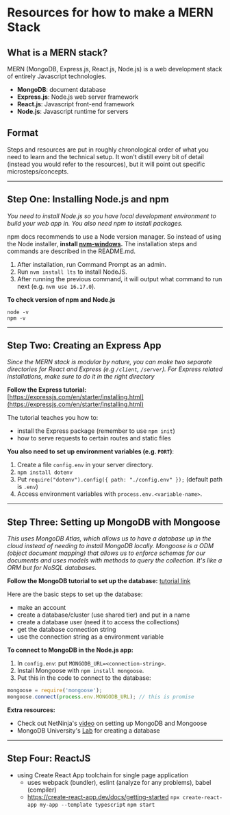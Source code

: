 # Resources for how to make a MERN Stack


## What is a MERN stack?

MERN (MongoDB, Express.js, React.js, Node.js) is a web development stack of entirely Javascript technologies. 
- **MongoDB**: document database
- **Express.js**: Node.js web server framework
- **React.js**: Javascript front-end framework
- **Node.js**: Javascript runtime for servers

## Format
 
Steps and resources are put in roughly chronological order of what you need to learn and the technical setup. It won't distill every bit of detail (instead you would refer to the resources), but it will point out specific microsteps/concepts.

---

## Step One: Installing Node.js and npm

*You need to install Node.js so you have local development environment to build your web app in. You also need npm to install packages.*

npm docs recommends to use a Node version manager. So instead of using the Node installer, **install [nvm-windows](https://github.com/coreybutler/nvm-windows).** The installation steps and commands are described in the README.md.


1. After installation, run Command Prompt as an admin.
2. Run `nvm install lts` to install NodeJS.
3. After running the previous command, it will output what command to run next (e.g. `nvm use 16.17.0`).

**To check version of npm and Node.js**
```
node -v
npm -v
```

---

## Step Two: Creating an Express App

*Since the MERN stack is modular by nature, you can make two separate directories for React and Express (e.g `/client`, `/server`). For Express related installations, make sure to do it in the right directory*

**Follow the Express tutorial:** [https://expressjs.com/en/starter/installing.html](https://expressjs.com/en/starter/installing.html)

The tutorial teaches you how to:
- install the Express package (remember to use `npm init`)
- how to serve requests to certain routes and static files

**You also need to set up environment variables (e.g. `PORT`)**:
1. Create a file `config.env` in your server directory.
2. `npm install dotenv`
3. Put `require("dotenv").config({ path: "./config.env" });` (default path is `.env`)
4. Access environment variables with `process.env.<variable-name>`.
---

## Step Three: Setting up MongoDB with Mongoose

*This uses MongoDB Atlas, which allows us to have a database up in the cloud instead of needing to install MongoDB locally. Mongoose is a ODM (object document mapping) that allows us to enforce schemas for our documents and uses models with methods to query the collection. It's like a ORM but for NoSQL databases.*

**Follow the MongoDB tutorial to set up the database:** [tutorial link](https://www.mongodb.com/docs/atlas/getting-started/?_ga=2.121274312.1157243813.1661114568-2020280668.1661021401&_gac=1.49282772.1661190575.Cj0KCQjw0oyYBhDGARIsAMZEuMtt4aQPsI_qMVfveAJjbOeAxaG4Xi8K8ctNEg7AKl8-0_2gxENUaEQaAqSMEALw_wcB)

Here are the basic steps to set up the database:
- make an account
- create a database/cluster (use shared tier) and put in a name
- create a database user (need it to access the collections)
- get the database connection string
- use the connection string as a environment variable

**To connect to MongoDB in the Node.js app:**
1. In `config.env`: put `MONGODB_URL=<connection-string>`.
2. Install Mongoose with `npm install mongoose`.
3. Put this in the code to connect to the database:
```javascript
mongoose = require('mongoose');
mongoose.connect(process.env.MONGODB_URL); // this is promise
```

**Extra resources:** 

- Check out NetNinja's [video](https://www.youtube.com/watch?v=s0anSjEeua8&list=PL4cUxeGkcC9iJ_KkrkBZWZRHVwnzLIoUE&index=4) on setting up MongoDB and Mongoose
- MongoDB University's [Lab](https://university.mongodb.com/mercury/M001/2022_August_23/chapter/Chapter_1_What_is_MongoDB_/lesson/5f32deb504e9ffc01ac9586c/problem) for creating a database

---

## Step Four: ReactJS

- using Create React App toolchain for single page application
    - uses webpack (bundler), eslint (analyze for any problems), babel (compiler)
    - https://create-react-app.dev/docs/getting-started
`npx create-react-app my-app --template typescript`
`npm start`

